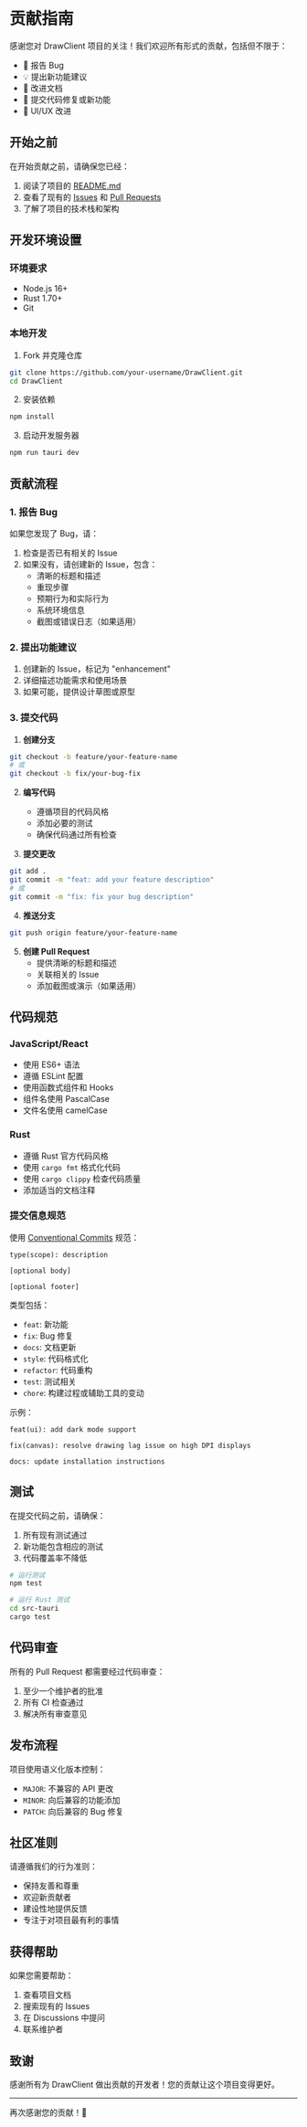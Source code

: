 # 贡献指南

感谢您对 DrawClient 项目的关注！我们欢迎所有形式的贡献，包括但不限于：

- 🐛 报告 Bug
- 💡 提出新功能建议
- 📝 改进文档
- 🔧 提交代码修复或新功能
- 🎨 UI/UX 改进

## 开始之前

在开始贡献之前，请确保您已经：

1. 阅读了项目的 [README.md](README.md)
2. 查看了现有的 [Issues](https://github.com/your-username/DrawClient/issues) 和 [Pull Requests](https://github.com/your-username/DrawClient/pulls)
3. 了解了项目的技术栈和架构

## 开发环境设置

### 环境要求

- Node.js 16+
- Rust 1.70+
- Git

### 本地开发

1. Fork 并克隆仓库
```bash
git clone https://github.com/your-username/DrawClient.git
cd DrawClient
```

2. 安装依赖
```bash
npm install
```

3. 启动开发服务器
```bash
npm run tauri dev
```

## 贡献流程

### 1. 报告 Bug

如果您发现了 Bug，请：

1. 检查是否已有相关的 Issue
2. 如果没有，请创建新的 Issue，包含：
   - 清晰的标题和描述
   - 重现步骤
   - 预期行为和实际行为
   - 系统环境信息
   - 截图或错误日志（如果适用）

### 2. 提出功能建议

1. 创建新的 Issue，标记为 "enhancement"
2. 详细描述功能需求和使用场景
3. 如果可能，提供设计草图或原型

### 3. 提交代码

1. **创建分支**
```bash
git checkout -b feature/your-feature-name
# 或
git checkout -b fix/your-bug-fix
```

2. **编写代码**
   - 遵循项目的代码风格
   - 添加必要的测试
   - 确保代码通过所有检查

3. **提交更改**
```bash
git add .
git commit -m "feat: add your feature description"
# 或
git commit -m "fix: fix your bug description"
```

4. **推送分支**
```bash
git push origin feature/your-feature-name
```

5. **创建 Pull Request**
   - 提供清晰的标题和描述
   - 关联相关的 Issue
   - 添加截图或演示（如果适用）

## 代码规范

### JavaScript/React

- 使用 ES6+ 语法
- 遵循 ESLint 配置
- 使用函数式组件和 Hooks
- 组件名使用 PascalCase
- 文件名使用 camelCase

### Rust

- 遵循 Rust 官方代码风格
- 使用 `cargo fmt` 格式化代码
- 使用 `cargo clippy` 检查代码质量
- 添加适当的文档注释

### 提交信息规范

使用 [Conventional Commits](https://www.conventionalcommits.org/) 规范：

```
type(scope): description

[optional body]

[optional footer]
```

类型包括：
- `feat`: 新功能
- `fix`: Bug 修复
- `docs`: 文档更新
- `style`: 代码格式化
- `refactor`: 代码重构
- `test`: 测试相关
- `chore`: 构建过程或辅助工具的变动

示例：
```
feat(ui): add dark mode support

fix(canvas): resolve drawing lag issue on high DPI displays

docs: update installation instructions
```

## 测试

在提交代码之前，请确保：

1. 所有现有测试通过
2. 新功能包含相应的测试
3. 代码覆盖率不降低

```bash
# 运行测试
npm test

# 运行 Rust 测试
cd src-tauri
cargo test
```

## 代码审查

所有的 Pull Request 都需要经过代码审查：

1. 至少一个维护者的批准
2. 所有 CI 检查通过
3. 解决所有审查意见

## 发布流程

项目使用语义化版本控制：

- `MAJOR`: 不兼容的 API 更改
- `MINOR`: 向后兼容的功能添加
- `PATCH`: 向后兼容的 Bug 修复

## 社区准则

请遵循我们的行为准则：

- 保持友善和尊重
- 欢迎新贡献者
- 建设性地提供反馈
- 专注于对项目最有利的事情

## 获得帮助

如果您需要帮助：

1. 查看项目文档
2. 搜索现有的 Issues
3. 在 Discussions 中提问
4. 联系维护者

## 致谢

感谢所有为 DrawClient 做出贡献的开发者！您的贡献让这个项目变得更好。

---

再次感谢您的贡献！🎉